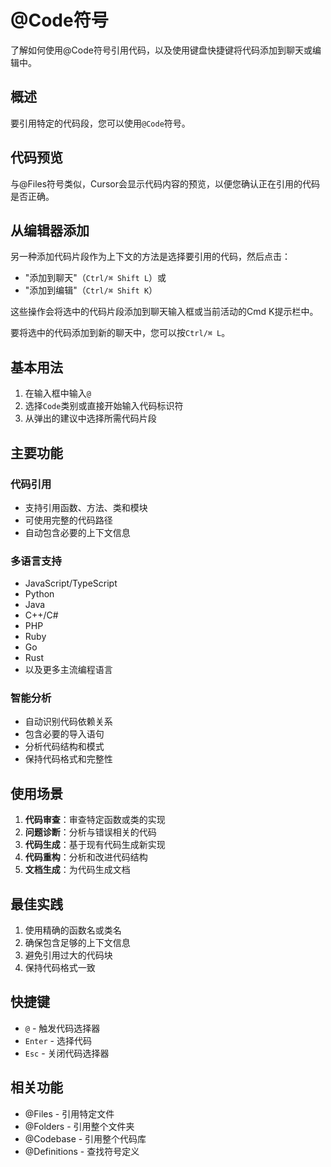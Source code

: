 # @Code符号

了解如何使用@Code符号引用代码，以及使用键盘快捷键将代码添加到聊天或编辑中。

## 概述

要引用特定的代码段，您可以使用`@Code`符号。

## 代码预览

与@Files符号类似，Cursor会显示代码内容的预览，以便您确认正在引用的代码是否正确。

## 从编辑器添加

另一种添加代码片段作为上下文的方法是选择要引用的代码，然后点击：
- "添加到聊天"（`Ctrl/⌘ Shift L`）或
- "添加到编辑"（`Ctrl/⌘ Shift K`）

这些操作会将选中的代码片段添加到聊天输入框或当前活动的Cmd K提示栏中。

要将选中的代码添加到新的聊天中，您可以按`Ctrl/⌘ L`。

## 基本用法

1. 在输入框中输入`@`
2. 选择`Code`类别或直接开始输入代码标识符
3. 从弹出的建议中选择所需代码片段

## 主要功能

### 代码引用
- 支持引用函数、方法、类和模块
- 可使用完整的代码路径
- 自动包含必要的上下文信息

### 多语言支持
- JavaScript/TypeScript
- Python
- Java
- C++/C#
- PHP
- Ruby
- Go
- Rust
- 以及更多主流编程语言

### 智能分析
- 自动识别代码依赖关系
- 包含必要的导入语句
- 分析代码结构和模式
- 保持代码格式和完整性

## 使用场景

1. **代码审查**：审查特定函数或类的实现
2. **问题诊断**：分析与错误相关的代码
3. **代码生成**：基于现有代码生成新实现
4. **代码重构**：分析和改进代码结构
5. **文档生成**：为代码生成文档

## 最佳实践

1. 使用精确的函数名或类名
2. 确保包含足够的上下文信息
3. 避免引用过大的代码块
4. 保持代码格式一致

## 快捷键

- `@` - 触发代码选择器
- `Enter` - 选择代码
- `Esc` - 关闭代码选择器

## 相关功能

- @Files - 引用特定文件
- @Folders - 引用整个文件夹
- @Codebase - 引用整个代码库
- @Definitions - 查找符号定义 